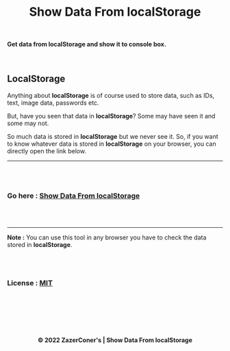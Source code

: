 <h1 align="center">Show Data From localStorage</h1>

<br>

**Get data from localStorage and show it to console box.**

<br>

## LocalStorage 

Anything about **localStorage** is of course used to store data, such as IDs, text, image data, passwords etc. 

But, have you seen that data in **localStorage**? Some may have seen it and some may not. 

So much data is stored in **localStorage** but we never see it. So, if you want to know whatever data is stored in **localStorage** on your browser, you can directly open the link below. 

<hr>
<br><br>

### Go here : [Show Data From localStorage](https://zazerconer.github.io/Show-Data-From-localStorage)

<br><br>
<hr>

**Note :** You can use this tool in any browser you have to check the data stored in **localStorage**.

<br><br>

### License : [MIT](https://github.com/ZazerConer/Show-Data-From-localStorage/blob/main/LICENSE)

<br><br><br><br><br>

<div align="center"><strong>© 2022 ZazerConer's | Show Data From localStorage</strong></div>
